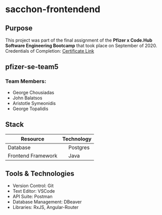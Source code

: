 # sacchon-frontendend

## Purpose
This project was part of the final assignment of the **Pfizer x Code.Hub Software Engineering Bootcamp** that took place on September of 2020.
Credentials of Completion: [Certificate Link](https://www.codehub.gr/wp-content/uploads/2020/10/Certificate-Software-Engineering-Bootcamp-Symeonidis-Aristotle.pdf)

## pfizer-se-team5

### Team Members:
- George Chousiadas
- John Balatsos
- Aristotle Symeonidis
- George Topalidis

## Stack
| Resource | Technology |
| ----------- | ----------- |
| Database | <img src="https://www.postgresql.org/media/img/about/press/elephant.png" width="15" height="15"> Postgres |
| Frontend Framework | <img src="https://img.icons8.com/color/512/java-coffee-cup-logo--v1.png" width="15" height="15"> Java |

## Tools & Technologies
- Version Control: Git
- Text Editor: VSCode
- API Suite: Postman
- Database Management: DBeaver
- Libraries: RxJS, Angular-Router
